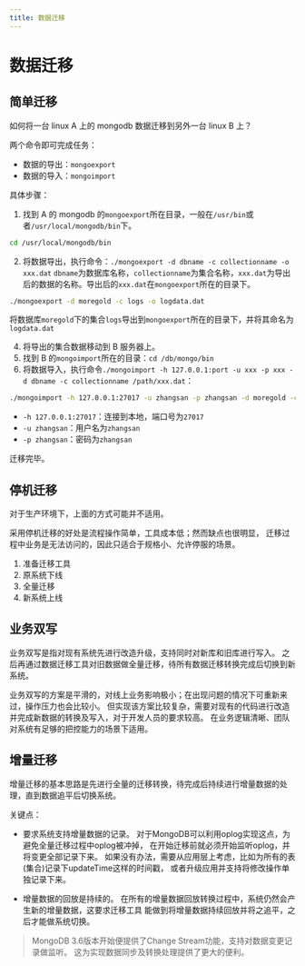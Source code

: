 ```yaml
---
title: 数据迁移
---
```

# 数据迁移
## 简单迁移
如何将一台 linux A 上的 mongodb 数据迁移到另外一台 linux B 上？

两个命令即可完成任务：
- 数据的导出：`mongoexport`
- 数据的导入：`mongoimport`

具体步骤：
1. 找到 A 的 mongodb 的`mongoexport`所在目录，一般在`/usr/bin`或者`/usr/local/mongodb/bin`下。
```bash
cd /usr/local/mongodb/bin
```
2. 将数据导出，执行命令：`./mongoexport -d dbname -c collectionname -o xxx.dat`
`dbname`为数据库名称，`collectionname`为集合名称，`xxx.dat`为导出后的数据的名称。导出后的`xxx.dat`在`mongoexport`所在的目录下。

```bash
./mongoexport -d moregold -c logs -o logdata.dat
```
将数据库`moregold`下的集合`logs`导出到`mongoexport`所在的目录下，并将其命名为`logdata.dat`

4. 将导出的集合数据移动到 B 服务器上。
5. 找到 B 的`mongoimport`所在的目录：`cd /db/mongo/bin`
6. 将数据导入，执行命令`./mongoimport -h 127.0.0.1:port -u xxx -p xxx -d dbname -c collectionname /path/xxx.dat`：
```bash
./mongoimport -h 127.0.0.1:27017 -u zhangsan -p zhangsan -d moregold -c /root/logdata.dat
```

- `-h 127.0.0.1:27017`：连接到本地，端口号为`27017`
- `-u zhangsan`：用户名为`zhangsan`
- `-p zhangsan`：密码为`zhangsan`

迁移完毕。

## 停机迁移
对于生产环境下，上面的方式可能并不适用。

采用停机迁移的好处是流程操作简单，工具成本低；然而缺点也很明显，
迁移过程中业务是无法访问的，因此只适合于规格小、允许停服的场景。

1. 准备迁移工具
2. 原系统下线
3. 全量迁移
4. 新系统上线

## 业务双写
业务双写是指对现有系统先进行改造升级，支持同时对新库和旧库进行写入。
之后再通过数据迁移工具对旧数据做全量迁移，待所有数据迁移转换完成后切换到新系统。

业务双写的方案是平滑的，对线上业务影响极小；在出现问题的情况下可重新来过，操作压力也会比较小。
但实现该方案比较复杂，需要对现有的代码进行改造并完成新数据的转换及写入，对于开发人员的要求较高。
在业务逻辑清晰、团队对系统有足够的把控能力的场景下适用。

## 增量迁移
增量迁移的基本思路是先进行全量的迁移转换，待完成后持续进行增量数据的处理，直到数据追平后切换系统。

关键点：

- 要求系统支持增量数据的记录。
对于MongoDB可以利用oplog实现这点，为避免全量迁移过程中oplog被冲掉，
在开始迁移前就必须开始监听oplog，并将变更全部记录下来。
如果没有办法，需要从应用层上考虑，比如为所有的表(集合)记录下updateTime这样的时间戳，
或者升级应用并支持将修改操作单独记录下来。

- 增量数据的回放是持续的。
在所有的增量数据回放转换过程中，系统仍然会产生新的增量数据，这要求迁移工具
能做到将增量数据持续回放并将之追平，之后才能做系统切换。

> MongoDB 3.6版本开始便提供了Change Stream功能，支持对数据变更记录做监听。
这为实现数据同步及转换处理提供了更大的便利。